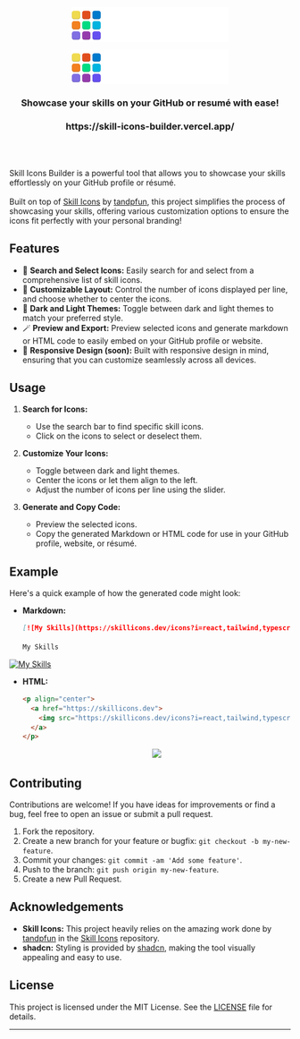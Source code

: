 <p align="center"><img align="center" width="280" src="https://github.com/tandpfun/skill-icons/blob/main/.github/text-logo.svg#gh-dark-mode-only"/></p>
<p align="center"><img align="center" width="280" src="https://github.com/tandpfun/skill-icons/blob/main/.github/text-logo.svg#gh-light-mode-only"/></p>
<h3 align="center">Showcase your skills on your GitHub or resumé with ease!</h3>
<h3 align="center">https://skill-icons-builder.vercel.app/</h3>

<br><br>

Skill Icons Builder is a powerful tool that allows you to showcase your skills effortlessly on your GitHub profile or résumé. 
<br><br>
Built on top of [Skill Icons](https://github.com/tandpfun/skill-icons) by [tandpfun](https://github.com/tandpfun), this project simplifies the process of showcasing your skills, offering various customization options to ensure the icons fit perfectly with your personal branding!

## Features

- 🔎 **Search and Select Icons:** Easily search for and select from a comprehensive list of skill icons.
- 🎨 **Customizable Layout:** Control the number of icons displayed per line, and choose whether to center the icons.
- 🌙 **Dark and Light Themes:** Toggle between dark and light themes to match your preferred style.
- 🪄 **Preview and Export:** Preview selected icons and generate markdown or HTML code to easily embed on your GitHub profile or website.
- 📲 **Responsive Design (soon):** Built with responsive design in mind, ensuring that you can customize seamlessly across all devices.

## Usage

1. **Search for Icons:**
   - Use the search bar to find specific skill icons.
   - Click on the icons to select or deselect them.

2. **Customize Your Icons:**
   - Toggle between dark and light themes.
   - Center the icons or let them align to the left.
   - Adjust the number of icons per line using the slider.

3. **Generate and Copy Code:**
   - Preview the selected icons.
   - Copy the generated Markdown or HTML code for use in your GitHub profile, website, or résumé.

## Example

Here's a quick example of how the generated code might look:

- **Markdown:**
  ```markdown
  [![My Skills](https://skillicons.dev/icons?i=react,tailwind,typescript&theme=dark&center=true&perline=5)](https://skillicons.dev)
  
  My Skills
  ```
[![My Skills](https://skillicons.dev/icons?i=react,tailwind,typescript&theme=dark&center=true&perline=5)](https://skillicons.dev)

- **HTML:**
  ```html
  <p align="center">
    <a href="https://skillicons.dev">
      <img src="https://skillicons.dev/icons?i=react,tailwind,typescript&theme=dark&center=true&perline=5" />
    </a>
  </p>
  ```
  <p align="center">
    <a href="https://skillicons.dev">
      <img src="https://skillicons.dev/icons?i=react,tailwind,typescript&theme=dark&center=true&perline=5" />
    </a>
  </p>


## Contributing

Contributions are welcome! If you have ideas for improvements or find a bug, feel free to open an issue or submit a pull request.

1. Fork the repository.
2. Create a new branch for your feature or bugfix: `git checkout -b my-new-feature`.
3. Commit your changes: `git commit -am 'Add some feature'`.
4. Push to the branch: `git push origin my-new-feature`.
5. Create a new Pull Request.

## Acknowledgements

- **Skill Icons:** This project heavily relies on the amazing work done by [tandpfun](https://github.com/tandpfun) in the [Skill Icons](https://github.com/tandpfun/skill-icons) repository.
- **shadcn:** Styling is provided by [shadcn](https://ui.shadcn.com/), making the tool visually appealing and easy to use.

## License

This project is licensed under the MIT License. See the [LICENSE](LICENSE) file for details.

---
